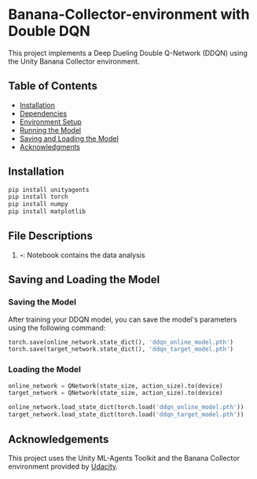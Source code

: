 # Banana-Collector-environment with Double DQN

This project implements a Deep Dueling Double Q-Network (DDQN) using the Unity Banana Collector environment.

## Table of Contents
- [Installation](#installation)
- [Dependencies](#dependencies)
- [Environment Setup](#environment-setup)
- [Running the Model](#running-the-model)
- [Saving and Loading the Model](#saving-and-loading-the-model)
- [Acknowledgments](#acknowledgments)

## Installation

```python
pip install unityagents
pip install torch
pip install numpy
pip install matplotlib
```
## File Descriptions

1. **-**: Notebook contains the data analysis


## Saving and Loading the Model

### Saving the Model

After training your DDQN model, you can save the model's parameters using the following command:

```python
torch.save(online_network.state_dict(), 'ddqn_online_model.pth')
torch.save(target_network.state_dict(), 'ddqn_target_model.pth')
```

### Loading the Model
```python
online_network = QNetwork(state_size, action_size).to(device)
target_network = QNetwork(state_size, action_size).to(device)

online_network.load_state_dict(torch.load('ddqn_online_model.pth'))
target_network.load_state_dict(torch.load('ddqn_target_model.pth'))
```

## Acknowledgements
This project uses the Unity ML-Agents Toolkit and the Banana Collector environment provided by [Udacity](https://www.udacity.com/).
